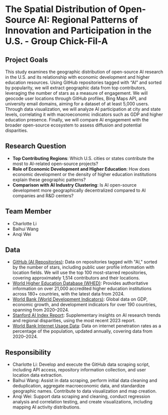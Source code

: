 # The Spatial Distribution of Open-Source AI: Regional Patterns of Innovation and Participation in the U.S. - Group Chick-Fil-A
## Project Goals
This study examines the geographic distribution of open-source AI research in the U.S. and its relationship with economic development and higher education resources. Using GitHub repositories tagged with “AI” and sorted by popularity, we will extract geographic data from top contributors, leveraging the number of stars as a measure of engagement. We will geocode user locations through GitHub profiles, Bing Maps API, and university email domains, aiming for a dataset of at least 5,000 users. Through data visualization, we will analyze AI participation at city and state levels, correlating it with macroeconomic indicators such as GDP and higher education presence. Finally, we will compare AI engagement with the broader open-source ecosystem to assess diffusion and potential disparities.
## Research Question
- **Top Contributing Regions**: Which U.S. cities or states contribute the most to AI-related open-source projects?
- **Role of Economic Development and Higher Education**: How does economic development or the density of higher education institutions explain these geographic patterns?
- **Comparison with AI Industry Clustering**: Is AI open-source development more geographically decentralized compared to AI companies and R&D centers?
## Team Member
- Charlotte Li
- Baihui Wang
- Anqi Wei
## Data
- [GitHub (AI Repositories)](https://github.com/topics/ai): Data on repositories tagged with "AI," sorted by the number of stars, including public user profile information with location fields. We will use the top 100 most-starred repositories, covering approximately 1,514 contributors and their locations.
- [World Higher Education Database (WHED)](https://www.whed.net/home.php): Provides authoritative information on over 21,000 accredited higher education institutions across 180+ countries, with the latest data from 2024.
- [World Bank (World Development Indicators)](https://databank.worldbank.org/): Global data on GDP, economic growth, and development indicators for over 190 countries, spanning from 2020–2024.
- [Stanford AI Index Report](https://aiindex.stanford.edu/report/): Supplementary insights on AI research trends and regional disparities, using the most recent 2023 report.
- [World Bank Internet Usage Data](https://data.worldbank.org/indicator/IT.NET.USER.ZS): Data on internet penetration rates as a percentage of the population, updated annually, covering data from 2020–2024.
## Responsibility
- Charlotte Li: Develop and execute the GitHub data scraping script, including API access, repository information collection, and user location data extraction.
- Baihui Wang: Assist in data scraping, perform initial data cleaning and deduplication, aggregate macroeconomic data, and standardize geographic names. Contribute to data visualization and map creation.
- Anqi Wei: Support data scraping and cleaning, conduct regression analysis and correlation testing, and create visualizations, including mapping AI activity distributions.
